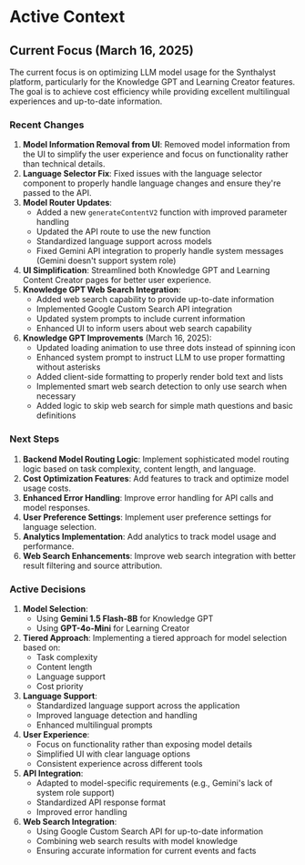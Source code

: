 # Active Context

## Current Focus (March 16, 2025)

The current focus is on optimizing LLM model usage for the Synthalyst platform, particularly for the Knowledge GPT and Learning Creator features. The goal is to achieve cost efficiency while providing excellent multilingual experiences and up-to-date information.

### Recent Changes

1. **Model Information Removal from UI**: Removed model information from the UI to simplify the user experience and focus on functionality rather than technical details.
2. **Language Selector Fix**: Fixed issues with the language selector component to properly handle language changes and ensure they're passed to the API.
3. **Model Router Updates**:
   - Added a new `generateContentV2` function with improved parameter handling
   - Updated the API route to use the new function
   - Standardized language support across models
   - Fixed Gemini API integration to properly handle system messages (Gemini doesn't support system role)
4. **UI Simplification**: Streamlined both Knowledge GPT and Learning Content Creator pages for better user experience.
5. **Knowledge GPT Web Search Integration**:
   - Added web search capability to provide up-to-date information
   - Implemented Google Custom Search API integration
   - Updated system prompts to include current information
   - Enhanced UI to inform users about web search capability
6. **Knowledge GPT Improvements** (March 16, 2025):
   - Updated loading animation to use three dots instead of spinning icon
   - Enhanced system prompt to instruct LLM to use proper formatting without asterisks
   - Added client-side formatting to properly render bold text and lists
   - Implemented smart web search detection to only use search when necessary
   - Added logic to skip web search for simple math questions and basic definitions

### Next Steps

1. **Backend Model Routing Logic**: Implement sophisticated model routing logic based on task complexity, content length, and language.
2. **Cost Optimization Features**: Add features to track and optimize model usage costs.
3. **Enhanced Error Handling**: Improve error handling for API calls and model responses.
4. **User Preference Settings**: Implement user preference settings for language selection.
5. **Analytics Implementation**: Add analytics to track model usage and performance.
6. **Web Search Enhancements**: Improve web search integration with better result filtering and source attribution.

### Active Decisions

1. **Model Selection**:
   - Using **Gemini 1.5 Flash-8B** for Knowledge GPT
   - Using **GPT-4o-Mini** for Learning Creator
2. **Tiered Approach**: Implementing a tiered approach for model selection based on:
   - Task complexity
   - Content length
   - Language support
   - Cost priority
3. **Language Support**:
   - Standardized language support across the application
   - Improved language detection and handling
   - Enhanced multilingual prompts
4. **User Experience**:
   - Focus on functionality rather than exposing model details
   - Simplified UI with clear language options
   - Consistent experience across different tools
5. **API Integration**:
   - Adapted to model-specific requirements (e.g., Gemini's lack of system role support)
   - Standardized API response format
   - Improved error handling
6. **Web Search Integration**:
   - Using Google Custom Search API for up-to-date information
   - Combining web search results with model knowledge
   - Ensuring accurate information for current events and facts
